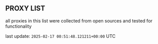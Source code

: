 ## PROXY LIST

all proxies in this list were collected from open sources and tested for functionality

last update: `2025-02-17 00:51:48.121211+00:00` UTC